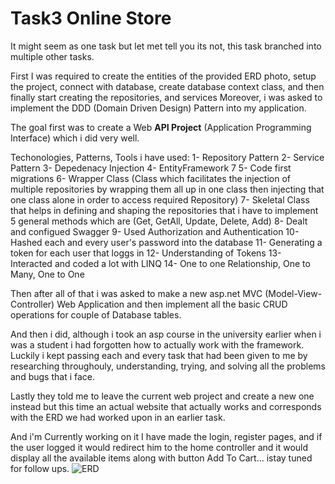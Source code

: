 # Task3 Online Store
It might seem as one task but let met tell you its not, this task branched into multiple other tasks.

First I was required to create the entities of the provided ERD photo, setup the project, connect with database, create database context class, and then finally start
creating the repositories, and services Moreover, i was asked to implement the DDD (Domain Driven Design) Pattern into my application.

The goal first was to create a Web **API Project** (Application Programming Interface) which i did very well.

Techonologies, Patterns, Tools i have used:
1- Repository Pattern
2- Service Pattern
3- Depedenacy Injection
4- EntityFramework 7
5- Code first migrations
6- Wrapper Class (Class which facilitates the injection of multiple repositories by wrapping them all up in one class then injecting that one class alone in order to access
required Repository)
7- Skeletal Class that helps in defining and shaping the repositories that i have to implement 5 general methods which are (Get, GetAll, Update, Delete, Add)
8- Dealt and configued Swagger
9- Used Authorization and Authentication
10- Hashed each and every user's password into the database
11- Generating a token for each user that loggs in
12- Understanding of Tokens
13- Interacted and coded a lot with LINQ
14- One to one Relationship, One to Many, One to One

Then after all of that i was asked to make a new asp.net MVC (Model-View-Controller) Web Application and then implement all the basic CRUD operations for couple of 
Database tables.

And then i did, although i took an asp course in the university earlier when i was a student i had forgotten how to actually work with the framework. Luckily i kept passing 
each and every task that had been given to me by researching throughouly, understanding, trying, and solving all the problems and bugs that i face.

Lastly they told me to leave the current web project and create a new one instead but this time an actual website that actually works and corresponds with the ERD we had worked upon 
in an earlier task.

And i'm Currently working on it I have made the login, register pages, and if the user logged it would redirect him to the home controller and it would display all the available items along with button Add To Cart... istay tuned for follow ups.
![ERD](https://raw.githubusercontent.com/Nasser-Devoyard/Task3/master/DevoyardTask2ERD.png)

